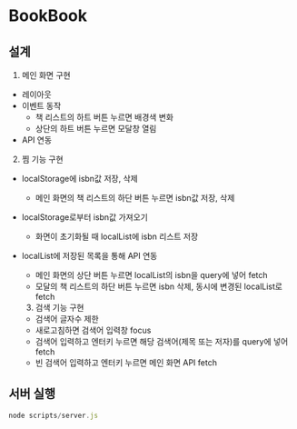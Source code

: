 # BookBook

## 설계

1. 메인 화면 구현

- 레이아웃
- 이벤트 동작
  - 책 리스트의 하트 버튼 누르면 배경색 변화
  - 상단의 하트 버튼 누르면 모달창 열림
- API 연동

2. 찜 기능 구현

- localStorage에 isbn값 저장, 삭제
  - 메인 화면의 책 리스트의 하단 버튼 누르면 isbn값 저장, 삭제
- localStorage로부터 isbn값 가져오기
  - 화면이 초기화될 때 localList에 isbn 리스트 저장
- localList에 저장된 목록을 통해 API 연동

  - 메인 화면의 상단 버튼 누르면 localList의 isbn을 query에 넣어 fetch
  - 모달의 책 리스트의 하단 버튼 누르면 isbn 삭제, 동시에 변경된 localList로 fetch

  3. 검색 기능 구현

  - 검색어 글자수 제한
  - 새로고침하면 검색어 입력창 focus
  - 검색어 입력하고 엔터키 누르면 해당 검색어(제목 또는 저자)를 query에 넣어 fetch
  - 빈 검색어 입력하고 엔터키 누르면 메인 화면 API fetch

## 서버 실행

```js
node scripts/server.js
```
